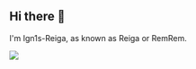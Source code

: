 ## Hi there 👋

I'm Ign1s-Reiga, as known as Reiga or RemRem.
<div>
  <img align="left" src="https://github-readme-stats.vercel.app/api/top-langs/?username=Ign1s-Reiga&layout=compact&theme=dark" />
</div>
